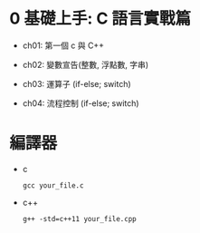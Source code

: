 # 0 基礎上手: C 語言實戰篇

- ch01: 第一個 c 與 C++

- ch02: 變數宣告(整數, 浮點數, 字串)

- ch03: 運算子 (if-else; switch)

- ch04: 流程控制 (if-else; switch)

# 編譯器

- c
  
  ```
  gcc your_file.c
  ```

- c++

  ```
  g++ -std=c++11 your_file.cpp
  ```